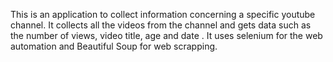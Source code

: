This is an application to collect information concerning a specific youtube channel.
It collects all the videos from the channel and gets data such as the number of views, video title, age and date .
It uses selenium for the web automation and Beautiful Soup for web scrapping.
